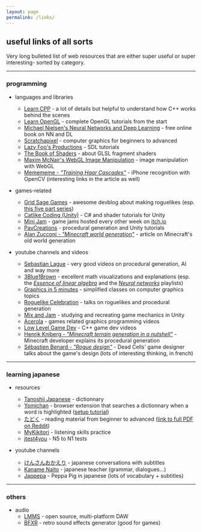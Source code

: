 ```yaml
---
layout: page
permalink: /links/
---
```


## useful links of all sorts

Very long bulleted list of web resources that are either super useful or super interesting- sorted by category.

---

### programming

* languages and libraries

    * [Learn CPP](https://www.learncpp.com/) - a lot of details but helpful to understand how C++ works behind the scenes
    * [Learn OpenGL](https://learnopengl.com/) - complete OpenGL tutorials from the start
    * [Michael Nielsen's Neural Networks and Deep Learning](http://neuralnetworksanddeeplearning.com/) - free online book on NN and DL
    * [Scratchapixel](https://www.scratchapixel.com/) - computer graphics for beginners to advanced
    * [Lazy Foo's Productions](https://lazyfoo.net/tutorials/SDL/index.php) - SDL tutorials
    * [The Book of Shaders](https://thebookofshaders.com/) - about GLSL fragment shaders
    * [Maxim McNair's WebGL Image Manipulation](https://maximmcnair.com/p/webgl-setup) - image manipulation with WebGL
    * [Memememe - *"Training Haar Cascades"*](https://memememememememe.me/post/training-haar-cascades/) - iPhone recognition with OpenCV (interesting links in the article as well)

* games-related

    * [Grid Sage Games](https://www.gridsagegames.com/blog/) - awesome devblog about making roguelikes (esp. [this five part series](https://www.gridsagegames.com/blog/2014/06/procedural-map-generation/))
    * [Catlike Coding (Unity)](https://catlikecoding.com/unity/tutorials/) - C# and shader tutorials for Unity
    * [Mini Jam](https://minijamofficial.com/) - game jams hosted every other week on [itch.io](https://itch.io/)
    * [PavCreations](https://pavcreations.com/procedural-generation-of-2d-maps-in-unity/) - procedural generation and Unity tutorials
    * [Alan Zucconi - *"Minecraft world generation"*](https://www.alanzucconi.com/2022/06/05/minecraft-world-generation/) - article on Minecraft's old world generation

* youtube channels and videos

    * [Sebastian Lague](https://www.youtube.com/c/SebastianLague) - very good videos on procedural generation, AI and way more
    * [3Blue1Brown](https://www.youtube.com/c/3blue1brown) - excellent math visualizations and explanations (esp. the [*Essence of linear algebra*](https://www.youtube.com/watch?v=kjBOesZCoqc&list=PLZHQObOWTQDPD3MizzM2xVFitgF8hE_ab) and the [*Neural networks*](https://www.youtube.com/playlist?list=PLZHQObOWTQDNU6R1_67000Dx_ZCJB-3pi) playlists)
    * [Graphics in 5 minutes](https://www.youtube.com/playlist?list=PLWfDJ5nla8UpwShx-lzLJqcp575fKpsSO) - simplified classes on computer graphics topics
    * [Roguelike Celebration](https://www.youtube.com/@roguelikecelebration) - talks on roguelikes and procedural generation
    * [Mix and Jam](https://www.youtube.com/@mixandjam) - studying and recreating game mechanics in Unity
    * [Acerola](https://www.youtube.com/@Acerola_t) - games related graphics programming videos
    * [Low Level Game Dev](https://www.youtube.com/@lowlevelgamedev9330) - C++ game dev videos
    * [Henrik Kniberg - *"Minecraft terrain generation in a nutshell"*](https://www.youtube.com/watch?v=CSa5O6knuwI) - Minecraft developer explains its procedural generation
    * [Sébastien Benard - *"Rogue design"*](https://www.youtube.com/watch?v=eMk2ezEqQno) - Dead Cells' game designer talks about the game's design (lots of interesting thinking, in french)
    
---

### learning japanese

* resources
    * [Tanoshii Japanese](https://www.tanoshiijapanese.com/dictionary/) - dictionnary
    * [Yomichan](https://addons.mozilla.org/en-GB/firefox/addon/yomitan/) - browser extension that searches a dictionnary when a word is highlighted ([setup tutorial](https://learnjapanese.moe/yomichan/))
    * [たどく](https://tadoku.org/japanese/en/free-books-en/) - reading material from beginner to advanced ([link to full PDF on Reddit](https://www.reddit.com/r/LearnJapanese/comments/eggyg9/more_complete_version_of_the_tadoku_pdf_merged/))
    * [MyKikitori](https://www.mykikitori.com/) - listening skills practice
    * [jtest4you](https://japanesetest4you.com/) - N5 to N1 tests

* youtube channels
    * [けんさんおかえり](https://www.youtube.com/@kensanokaeri) - japanese conversations with subtitles
    * [Kaname Naito](https://www.youtube.com/@kanamenaito) - japanese teacher (grammar, dialogues...)
    * [Jappepa](https://www.youtube.com/@jappeppa8045) - Peppa Pig in japanese (lots of vocabulary + subtitles)

---

### others

* audio
   * [LMMS](https://lmms.io/) - open source, multi-platform DAW
   * [BFXR](https://www.bfxr.net/) - retro sound effects generator (good for games)
    
<!-- https://dollmaker.nunodoll.com/plushie/ -->

<!--https://loganames.itch.io/promelagen-->

<!-- https://iquilezles.org/
https://prideout.net/blog/distance_fields/ -->
